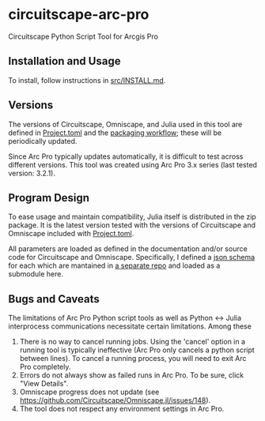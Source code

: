 # circuitscape-arc-pro
Circuitscape Python Script Tool for Arcgis Pro

## Installation and Usage

To install, follow instructions in [src/INSTALL.md](src/INSTALL.md).

## Versions

The versions of Circuitscape, Omniscape, and Julia used in this tool are defined in [Project.toml](src/Project.toml) 
and the [packaging workflow](.github\workflows\zip_release.yaml); these will be periodically updated.

Since Arc Pro typically updates automatically, it is difficult to test across different versions. This tool was created
using Arc Pro 3.x series (last tested version: 3.2.1).

## Program Design

To ease usage and maintain compatibility, Julia itself is distributed in the zip package. It is the latest
version tested with the versions of Circuitscape and Omniscape included with [Project.toml](src/Project.toml).

All parameters are loaded as defined in the documentation and/or source code for Circuitscape and Omniscape.
Specifically, I defined a [json schema](https://json-schema.org) for each which are mantained in [a separate
repo](https://github.com/jessjaco/circuitscape-schema) and loaded as a submodule here. 

## Bugs and Caveats

The limitations of Arc Pro Python script tools as well as Python <-> Julia interprocess communications necessitate
certain limitations. Among these

1. There is no way to cancel running jobs.
Using the 'cancel' option in a running tool is typically ineffective (Arc Pro only cancels a python script between
lines). To cancel a running process, you will need to exit Arc Pro completely.
1. Errors do not always show as failed runs in Arc Pro. To be sure, click "View Details".
1. Omniscape progress does not update (see https://github.com/Circuitscape/Omniscape.jl/issues/148).
1. The tool does not respect any environment settings in Arc Pro.